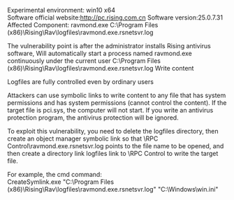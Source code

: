 Experimental environment: win10 x64    
Software official website:http://pc.rising.com.cn
Software version:25.0.7.31    
Affected Component: ravmond.exe C:\Program Files (x86)\Rising\Rav\logfiles\ravmond.exe.rsnetsvr.log   
  
The vulnerability point is after the administrator installs Rising antivirus software,
Will automatically start a process named ravmond.exe continuously under the current user
C:\Program Files (x86)\Rising\Rav\logfiles\ravmond.exe.rsnetsvr.log
Write content

Logfiles are fully controlled even by ordinary users

Attackers can use symbolic links to write content to any file that has system permissions and has system permissions (cannot control the content).
If the target file is pci.sys, the computer will not start.
If you write an antivirus protection program, the antivirus protection will be ignored.

To exploit this vulnerability, you need to delete the logfiles directory, then create an object manager symbolic link so that \RPC Control\ravmond.exe.rsnetsvr.log points to the file name to be opened, and then create a directory link logfiles link to \RPC Control to write the target file.

For example, the cmd command:    
CreateSymlink.exe "C:\Program Files (x86)\Rising\Rav\logfiles\ravmond.exe.rsnetsvr.log" "‪C:\Windows\win.ini"    
